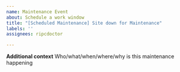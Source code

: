 ```yaml
---
name: Maintenance Event
about: Schedule a work window
title: "[Scheduled Maintenance] Site down for Maintenance"
labels: ''
assignees: ripcdoctor

---
```


<!--
start: 2021-08-24T13:00:00.220Z
end: 2021-08-24T14:00:00.220Z
expectedDown: google, hacker-news
-->

**Additional context**
Who/what/when/where/why is this maintenance happening
